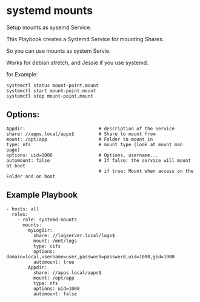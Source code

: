 systemd mounts
==============
Setup mounts as sysemd Service.

This Playbook creates a Systemd Service for mounting Shares.

So you can use mounts as system Servie.

Works for debian stretch, and Jessie if you use systemd.

for Example:

    systemctl status mount-point.mount
    systemctl start mount-point.mount
    systemctl stop mount-point.mount


Options:
--------

    Appdir:                           # description of the Service
    share: //apps.local/apps$         # Share to mount from
    mount: /opt/app                   # Folder to mount in
    type: nfs                         # mount type (look at mount man page)
    options: uid=1000                 # Options, username...
    automount: false                  # If false: the service will mount at boot
                                      # if true: Mount when access on the Folder and on boot


Example Playbook
----------------

    - hosts: all
      roles:
        - role: systemd-mounts
          mounts:
            myLogDir:
              share: //logserver.local/logs$
              mount: /mnt/logs
              type: cifs
              options: domain=local,username=user,password=password,uid=1000,gid=1000
              automount: true
            Appdir:
              share: //apps.local/apps$
              mount: /opt/app
              type: nfs
              options: uid=1000
              automount: false
